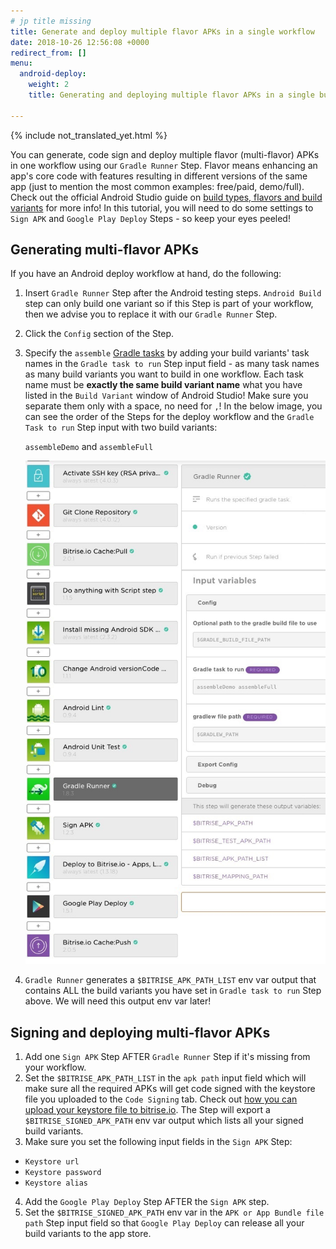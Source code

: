 ```yaml
---
# jp title missing
title: Generate and deploy multiple flavor APKs in a single workflow
date: 2018-10-26 12:56:08 +0000
redirect_from: []
menu:
  android-deploy:
    weight: 2
    title: Generating and deploying multiple flavor APKs in a single build

---
```


{% include not_translated_yet.html %}

You can generate, code sign and deploy multiple flavor (multi-flavor) APKs in one workflow using our `Gradle Runner` Step. Flavor means enhancing an app's core code with features resulting in different versions of the same app (just to mention the most common examples: free/paid, demo/full). Check out the official Android Studio guide on [build types, flavors and build variants](https://developer.android.com/studio/build/build-variants) for more info! In this tutorial, you will need to do some settings to `Sign APK` and `Google Play Deploy` Steps - so keep your eyes peeled!

## Generating multi-flavor APKs

If you have an Android deploy workflow at hand, do the following:

1. Insert `Gradle Runner` Step after the Android testing steps. `Android Build` step can only build one variant so if this Step is part of your workflow, then we advise you to replace it with our `Gradle Runner` Step.
2. Click the `Config` section of the Step.
3. Specify the `assemble` [Gradle tasks](/tips-and-tricks/android-tips-and-tricks/#what-are-gradle-tasks-and-how-can-i-get-the-list-of-available-tasks-in-my-project/) by adding your build variants' task names in the `Gradle task to run` Step input field - as many task names as many build variants you want to build in one workflow. Each task name must be **exactly the same build variant name** what you have listed in the `Build Variant` window of Android Studio! Make sure you separate them only with a space, no need for `,`! In the below image, you can see the order of the Steps for the deploy workflow and the `Gradle Task to run` Step input with two build variants:

   `assembleDemo` and `assembleFull`

   ![](/img/multiflavor-1.jpg)
4. `Gradle Runner` generates a `$BITRISE_APK_PATH_LIST` env var output that contains ALL the build variants you have set in `Gradle task to run` Step above. We will need this output env var later!

## Signing and deploying multi-flavor APKs

1. Add one `Sign APK` Step AFTER `Gradle Runner` Step if it's missing from your workflow.
2. Set the `$BITRISE_APK_PATH_LIST` in the `apk path` input field which will make sure all the required APKs will get code signed with the keystore file you uploaded to the `Code Signing` tab. Check out [how you can upload your keystore file to bitrise.io](/code-signing/android-code-signing/android-code-signing-using-bitrise-sign-apk-step/#create-a-signed-apk-with-the-sign-apk-step/). The Step will export a `$BITRISE_SIGNED_APK_PATH` env var output which lists all your signed build variants.
3. Make sure you set the following input fields in the `Sign APK` Step:
- `Keystore url`
- `Keystore password`
- `Keystore alias`
4. Add the `Google Play Deploy` Step AFTER the `Sign APK` step.
5. Set the `$BITRISE_SIGNED_APK_PATH` env var in the `APK or App Bundle file path` Step input field so that `Google Play Deploy` can release all your build variants to the app store.

